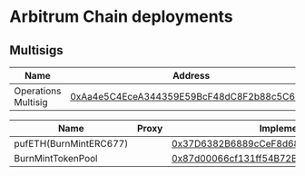 # Arbitrum Chain deployments

## Multisigs
| Name                            | Address |
| ------------------------------- | -------------- |
| Operations Multisig                | [0xAa4e5C4EceA344359E59BcF48dC8F2b88c5C65E5](https://arbiscan.io/address/0xAa4e5C4EceA344359E59BcF48dC8F2b88c5C65E5) |

| Name                            | Proxy | Implementation | Commit Hash |
| ------------------------------- | ----- | -------------- | - |
| pufETH(BurnMintERC677)                     | |[0x37D6382B6889cCeF8d6871A8b60E667115eDDBcF](https://arbiscan.io/address/0x37D6382B6889cCeF8d6871A8b60E667115eDDBcF) | 0cd03dc656bbf4e858e693b157db5914fb03f54f |
| BurnMintTokenPool                     | |[0x87d00066cf131ff54B72B134a217D5401E5392b6](https://arbiscan.io/address/0x87d00066cf131ff54B72B134a217D5401E5392b6) | 0cd03dc656bbf4e858e693b157db5914fb03f54f |
